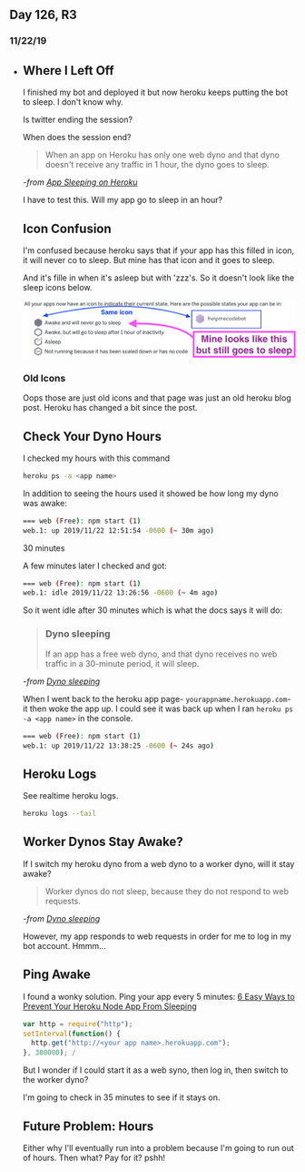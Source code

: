 
## Day 126, R3
### 11/22/19

- ## Where I Left Off
  I finished my bot and deployed it but now heroku keeps putting the bot to sleep. I don't know why.

  Is twitter ending the session?

  When does the session end?

  >When an app on Heroku has only one web dyno and that dyno doesn't receive any traffic in 1 hour, the dyno goes to sleep.

  -*from [App Sleeping on Heroku](https://blog.heroku.com/app_sleeping_on_heroku)*

  I have to test this. Will my app go to sleep in an hour?

  ## Icon Confusion
  I'm confused because heroku says that if your app has this filled in icon, it will never co to sleep. But mine has that icon and it goes to sleep.

  And it's fille in when it's asleep but with 'zzz's. So it doesn't look like the sleep icons below.

  ![](log_imgs/heroku_11-22-19.PNG)

  ### Old Icons
  Oops those are just old icons and that page was just an old heroku blog post. Heroku has changed a bit since the post.

  ## Check Your Dyno Hours
  I checked my hours with this command
  ```bash
  heroku ps -a <app name>
  ```

  In addition to seeing the hours used it showed be how long my dyno was awake:

  ```bash
  === web (Free): npm start (1)
  web.1: up 2019/11/22 12:51:54 -0600 (~ 30m ago)
  ```

  30 minutes

  A few minutes later I checked and got:

    ```bash
  === web (Free): npm start (1)
  web.1: idle 2019/11/22 13:26:56 -0600 (~ 4m ago)
  ```

  So it went idle after 30 minutes which is what the docs says it will do:

  >### Dyno sleeping
  >If an app has a free web dyno, and that dyno receives no web traffic in a 30-minute period, it will sleep.

  -*from [Dyno sleeping](https://devcenter.heroku.com/articles/free-dyno-hours#dyno-sleeping)*

  When I went back to the heroku app page- `yourappname.herokuapp.com`- it then woke the app up. I could see it was back up when I ran `heroku ps -a <app name>` in the console.
  ```bash
  === web (Free): npm start (1)
  web.1: up 2019/11/22 13:38:25 -0600 (~ 24s ago)
  ```

  ## Heroku Logs
  See realtime heroku logs.
  ```bash
  heroku logs --tail
  ```

  ## Worker Dynos Stay Awake?
  If I switch my heroku dyno from a web dyno to a worker dyno, will it stay awake?

  >Worker dynos do not sleep, because they do not respond to web requests.

  -*from [Dyno sleeping](https://devcenter.heroku.com/articles/free-dyno-hours#dyno-sleeping)*

  However, my app responds to web requests in order for me to log in my bot account. Hmmm...

  ## Ping Awake
  I found a wonky solution. Ping your app every 5 minutes:
  [6 Easy Ways to Prevent Your Heroku Node App From Sleeping](https://quickleft.com/blog/6-easy-ways-to-prevent-your-heroku-node-app-from-sleeping/)

  ```javascript
  var http = require("http");
  setInterval(function() {
    http.get("http://<your app name>.herokuapp.com");
  }, 300000); /
  ```

  But I wonder if I could start it as a web syno, then log in, then switch to the worker dyno?

  I'm going to check in 35 minutes to see if it stays on.

  ## Future Problem: Hours
  Either why I'll eventually run into a problem because I'm going to run out of hours. Then what? Pay for it? pshh! 

